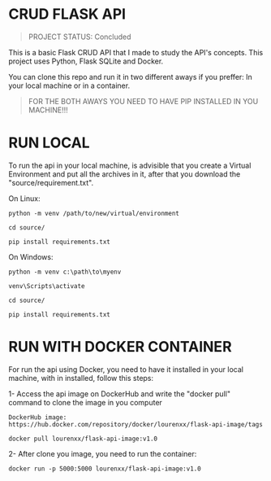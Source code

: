 # CRUD FLASK API

> PROJECT STATUS: Concluded 

This is a basic Flask CRUD API that I made to study the API's concepts. This project uses Python, Flask SQLite and Docker.

You can clone this repo and run it in two different aways if you preffer: In your local machine or in a container.

> FOR THE BOTH AWAYS YOU NEED TO HAVE PIP INSTALLED IN YOU MACHINE!!!


# RUN LOCAL
To run the api in your local machine, is advisible that you create a Virtual Environment and put all the archives in it, after that you download the "source/requirement.txt".


On Linux:
```
python -m venv /path/to/new/virtual/environment

cd source/

pip install requirements.txt
```

On Windows:
```
python -m venv c:\path\to\myenv

venv\Scripts\activate

cd source/

pip install requirements.txt
```

# RUN WITH DOCKER CONTAINER

For run the api using Docker, you need to have it installed in your local machine, with in installed, follow this steps:

1- Access the api image on DockerHub and write the "docker pull" command to clone the image in you computer 

    DockerHub image: https://hub.docker.com/repository/docker/lourenxx/flask-api-image/tags

```
docker pull lourenxx/flask-api-image:v1.0
```

2- After clone you image, you need to run the container:

```
docker run -p 5000:5000 lourenxx/flask-api-image:v1.0
```



